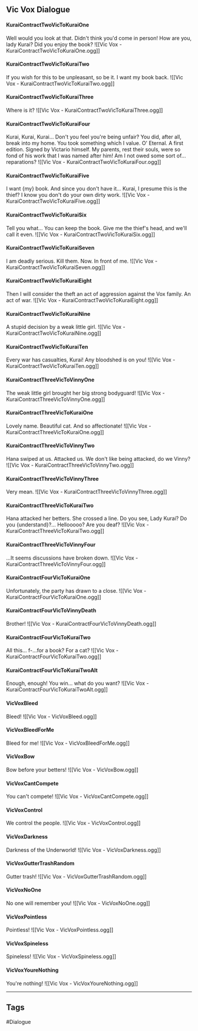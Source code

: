 ## Vic Vox Dialogue
#### KuraiContractTwoVicToKuraiOne
Well would you look at that. Didn't think you'd come in person! How are you, lady Kurai? Did you enjoy the book?
![[Vic Vox - KuraiContractTwoVicToKuraiOne.ogg]]

#### KuraiContractTwoVicToKuraiTwo
If you wish for this to be unpleasant, so be it. I want my book back.
![[Vic Vox - KuraiContractTwoVicToKuraiTwo.ogg]]

#### KuraiContractTwoVicToKuraiThree
Where is it?
![[Vic Vox - KuraiContractTwoVicToKuraiThree.ogg]]

#### KuraiContractTwoVicToKuraiFour
Kurai, Kurai, Kurai... Don't you feel you're being unfair? You did, after all, break into my home. You took something which I value. O' Eternal. A first edition. Signed by Victario himself. My parents, rest their souls, were so fond of his work that I was named after him! Am I not owed some sort of... reparations?
![[Vic Vox - KuraiContractTwoVicToKuraiFour.ogg]]

#### KuraiContractTwoVicToKuraiFive
I want {my} book. And since you don't have it... Kurai, I presume this is the thief? I know you don't do your own dirty work.
![[Vic Vox - KuraiContractTwoVicToKuraiFive.ogg]]

#### KuraiContractTwoVicToKuraiSix
Tell you what... You can keep the book. Give me the thief's head, and we'll call it even.
![[Vic Vox - KuraiContractTwoVicToKuraiSix.ogg]]

#### KuraiContractTwoVicToKuraiSeven
I am deadly serious. Kill them. Now. In front of me.
![[Vic Vox - KuraiContractTwoVicToKuraiSeven.ogg]]

#### KuraiContractTwoVicToKuraiEight
Then I will consider the theft an act of aggression against the Vox family. An act of war.
![[Vic Vox - KuraiContractTwoVicToKuraiEight.ogg]]

#### KuraiContractTwoVicToKuraiNine
A stupid decision by a weak little girl.
![[Vic Vox - KuraiContractTwoVicToKuraiNine.ogg]]

#### KuraiContractTwoVicToKuraiTen
Every war has casualties, Kurai! Any bloodshed is on you!
![[Vic Vox - KuraiContractTwoVicToKuraiTen.ogg]]

#### KuraiContractThreeVicToVinnyOne
The weak little girl brought her big strong bodyguard!
![[Vic Vox - KuraiContractThreeVicToVinnyOne.ogg]]

#### KuraiContractThreeVicToKuraiOne
Lovely name. Beautiful cat. And so affectionate!
![[Vic Vox - KuraiContractThreeVicToKuraiOne.ogg]]

#### KuraiContractThreeVicToVinnyTwo
Hana swiped at us. Attacked us. We don't like being attacked, do we Vinny?
![[Vic Vox - KuraiContractThreeVicToVinnyTwo.ogg]]

#### KuraiContractThreeVicToVinnyThree
Very mean.
![[Vic Vox - KuraiContractThreeVicToVinnyThree.ogg]]

#### KuraiContractThreeVicToKuraiTwo
Hana attacked her betters. She crossed a line. Do you see, Lady Kurai? Do you {understand}?... Hellooooo? Are you deaf?
![[Vic Vox - KuraiContractThreeVicToKuraiTwo.ogg]]

#### KuraiContractThreeVicToVinnyFour
...It seems discussions have broken down.
![[Vic Vox - KuraiContractThreeVicToVinnyFour.ogg]]

#### KuraiContractFourVicToKuraiOne
Unfortunately, the party has drawn to a close.
![[Vic Vox - KuraiContractFourVicToKuraiOne.ogg]]

#### KuraiContractFourVicToVinnyDeath
Brother!
![[Vic Vox - KuraiContractFourVicToVinnyDeath.ogg]]

#### KuraiContractFourVicToKuraiTwo
All this... f-...for a book? For a cat?
![[Vic Vox - KuraiContractFourVicToKuraiTwo.ogg]]

#### KuraiContractFourVicToKuraiTwoAlt
Enough, enough! You win... what do you want?
![[Vic Vox - KuraiContractFourVicToKuraiTwoAlt.ogg]]

#### VicVoxBleed
Bleed!
![[Vic Vox - VicVoxBleed.ogg]]

#### VicVoxBleedForMe
Bleed for me!
![[Vic Vox - VicVoxBleedForMe.ogg]]

#### VicVoxBow
Bow before your betters!
![[Vic Vox - VicVoxBow.ogg]]

#### VicVoxCantCompete
You can't compete!
![[Vic Vox - VicVoxCantCompete.ogg]]

#### VicVoxControl
We control the people.
![[Vic Vox - VicVoxControl.ogg]]

#### VicVoxDarkness
Darkness of the Underworld!
![[Vic Vox - VicVoxDarkness.ogg]]

#### VicVoxGutterTrashRandom
Gutter trash!
![[Vic Vox - VicVoxGutterTrashRandom.ogg]]

#### VicVoxNoOne
No one will remember you!
![[Vic Vox - VicVoxNoOne.ogg]]

#### VicVoxPointless
Pointless!
![[Vic Vox - VicVoxPointless.ogg]]

#### VicVoxSpineless
Spineless!
![[Vic Vox - VicVoxSpineless.ogg]]

#### VicVoxYoureNothing
You're nothing!
![[Vic Vox - VicVoxYoureNothing.ogg]]

---
## Tags
#Dialogue
